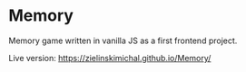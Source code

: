 # Memory

Memory game written in vanilla JS as a first frontend project.

Live version: https://zielinskimichal.github.io/Memory/
